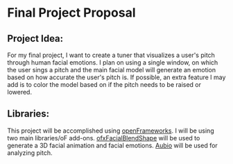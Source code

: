 # Final Project Proposal

## Project Idea:
For my final project, I want to create a tuner that visualizes a user's pitch through human facial emotions. I plan on using a single window, on which the user sings a pitch and the main facial model will generate an emotion based on how accurate the user's pitch is. If possible, an extra feature I may add is to color the model based on if the pitch needs to be raised or lowered. 

## Libraries:
This project will be accomplished using [openFrameworks](https://openframeworks.cc). I will be using two main libraries/oF add-ons. [ofxFacialBlendShape](https://github.com/iwanao731/ofxFacialBlendShape) will be used to generate a 3D facial animation and facial emotions. [Aubio](https://aubio.org) will be used for analyzing pitch. 

